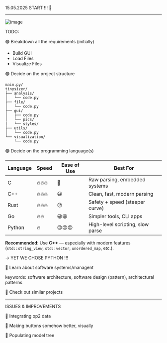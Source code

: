 15.05.2025 START !!! 💨

--------------------------------------------------------

![image](https://github.com/user-attachments/assets/da863d83-da1e-4fd8-85e3-104e788e6eac)

TODO: 

🟢 Breakdown all the requirements (initially)

- Build GUI
- Load Files
- Visualize Files


🟢 Decide on the project structure

```
main.py/
tinysizer/
├── analysis/
│   └── code.py
├── file/
│   └── code.py
├── gui/
│   ├── code.py
│   └── pics/
|   └── styles/
├── utils/
│   └── code.py
└── visualization/
    └── code.py
```

 
🟢 Decide on the programming language(s)</summary>

| Language | Speed  | Ease of Use | Best For                         |
| -------- | ------ | ----------- | -------------------------------- |
| C        | 🔥🔥🔥 | 😬          | Raw parsing, embedded systems    |
| C++      | 🔥🔥🔥 | 😀          | Clean, fast, modern parsing      |
| Rust     | 🔥🔥🔥 | 😐          | Safety + speed (steeper curve)   |
| Go       | 🔥🔥   | 😀😀        | Simpler tools, CLI apps          |
| Python   | 🔥     | 😍😍😍      | High-level scripting, slow parse |

**Recommended**: Use **C++** — especially with modern features (`std::string_view`, `std::vector`, `unordered_map`, etc.).

-> YET WE CHOSE PYTHON !!!


🔴 Learn about software systems/managent

keywords: software architecture, software design (pattern), architectural patterns


🔴 Check out similar projects

--------------------------------------------------------


ISSUES & IMPROVEMENTS

🔴 Integrating op2 data

🔴 Making buttons somehow better, visually

🔴 Populating model tree
